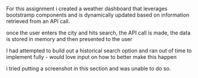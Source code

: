 For this assignment i created a weather dashboard that leverages bootstramp components and is dynamically updated based on information retrieved from an API call. 

once the user enters the city and hits search, the API call is made, the data is stored in memory and then presented to the user

I had attempted to build out a historical search option and ran out of time to implement fully - would love input on how to better make this happen

i tried putting a screenshot in this section and was unable to do so.